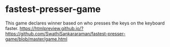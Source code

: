 # fastest-presser-game
This game declares winner based on who presses the keys on the keyboard faster.
https://htmlpreview.github.io/?https://github.com/SwathiSankararaman/fastest-presser-game/blob/master/game.html
